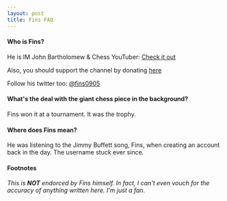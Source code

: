```yaml
---
layout: post
title: Fins FAQ
---
```


#### Who is Fins?
He is IM John Bartholomew & Chess YouTuber: [Check it out](http://youtube.com/johnbartholomewchess)

Also, you should support the channel by donating [here](https://www.paypal.com/cgi-bin/webscr?cmd=_s-xclick&hosted_button_id=FURS92M5WXVCG)

Follow his twitter too: [@fins0905](http://twitter.com/fins0905)

#### What's the deal with the giant chess piece in the background?
Fins won it at a tournament. It was the trophy.

#### Where does Fins mean?
He was listening to the Jimmy Buffett song, Fins, when creating an account back in the day. The username stuck ever since.

#### Footnotes

*This is __NOT__ endorced by Fins himself. In fact, I can't even vouch for the accuracy of anything written here. I'm just a fan.*
